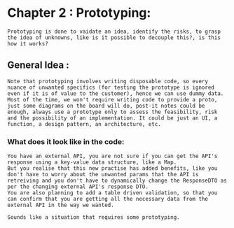 # Chapter 2 : Prototyping:

    Prototyping is done to vaidate an idea, identify the risks, to grasp the idea of unknowns, like is it possible to decouple this?, is this how it works?

## General Idea :
    Note that prototyping involves writing disposable code, so every nuance of unwanted specifics (for testing the prototype is ignored even if it is of value to the customer), hence we can use dummy data.
    Most of the time, we won't require writing code to provide a proto, just some diagrams on the board will do, post-it notes could be enough, always use a prototype only to assess the feasibility, risk and the possibility of an implementation. It could be just an UI, a function, a design pattern, an architecture, etc.

### What does it look like in the code:
    You have an external API, you are not sure if you can get the API's response using a key-value data structure, like a Map.
    But you realise that this new practise has added benefits, like you don't have to worry about the unwanted params that the API is retreiving and you don't have to dynamically change the ResponseDTO as per the changing external API's response DTO.
    You are also planning to add a table driven validation, so that you can confirm that you are getting all the necessary data from the external API in the way we wanted.

    Sounds like a situation that requires some prototyping.

